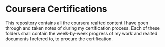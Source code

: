 # Coursera Certifications
This repository contains all the coursera realted content I have goen through and taken notes of during my certification process. Each of these folders shall contain the week-by-week progress of my work and realted documents I refered to, to procure the certification.
